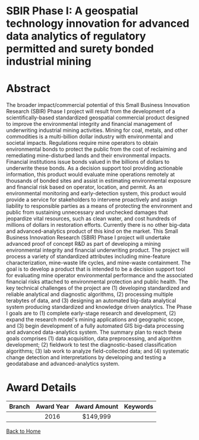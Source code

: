 
SBIR Phase I: A geospatial technology innovation for advanced data analytics of regulatory permitted and surety bonded industrial mining
========================================================================================================================================

# Abstract


The broader impact/commercial potential of this Small Business Innovation Research (SBIR) Phase I project will result from the development of a scientifically-based standardized geospatial commercial product designed to improve the environmental integrity and financial management of underwriting industrial mining activities. Mining for coal, metals, and other commodities is a multi-billion dollar industry with environmental and societal impacts. Regulations require mine operators to obtain environmental bonds to protect the public from the cost of reclaiming and remediating mine-disturbed lands and their environmental impacts. Financial institutions issue bonds valued in the billions of dollars to underwrite these bonds. As a decision support tool providing actionable information, this product would evaluate mine operations remotely at thousands of bonded sites and assist in estimating environmental exposure and financial risk based on operator, location, and permit. As an environmental monitoring and early-detection system, this product would provide a service for stakeholders to intervene proactively and assign liability to responsible parties as a means of protecting the environment and public from sustaining unnecessary and unchecked damages that jeopardize vital resources, such as clean water, and cost hundreds of millions of dollars in restoration efforts. Currently there is no other big-data and advanced-analytics product of this kind on the market. This Small Business Innovation Research (SBIR) Phase I project will undertake advanced proof of concept R&D as part of developing a mining environmental integrity and financial underwriting product. The project will process a variety of standardized attributes including mine-feature characterization, mine-waste life cycles, and mine-waste containment. The goal is to develop a product that is intended to be a decision support tool for evaluating mine operator environmental performance and the associated financial risks attached to environmental protection and public health. The key technical challenges of the project are (1) developing standardized and reliable analytical and diagnostic algorithms, (2) processing multiple terabytes of data, and (3) designing an automated big-data analytical system producing standardized and knowledge driven analytics. The Phase I goals are to (1) complete early-stage research and development, (2) expand the research model's mining applications and geographic scope, and (3) begin development of a fully automated GIS big-data processing and advanced data-analytics system. The summary plan to reach these goals comprises (1) data acquisition, data preprocessing, and algorithm development; (2) fieldwork to test the diagnostic-based classification algorithms; (3) lab work to analyze field-collected data; and (4) systematic change detection and interpretations by developing and testing a geodatabase and advanced-analytics system.  

# Award Details

|Branch|Award Year|Award Amount|Keywords|
| :---: | :---: | :---: | :---: |
||2016|$149,999||
  
  


[Back to Home](https://github.com/chrischow/dod_sbir_awards/Reports/JT/#211)
